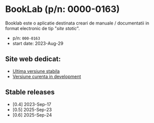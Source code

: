 # BookLab (p/n: 0000-0163)

Booklab este o aplicatie destinata creari de manuale / documentatii in format electronic de tip "_site static_".

* p/n: `000-0163`
* start date: 2023-Aug-29



## Site web dedicat:
- [Ultima versiune stabila](http://booklab.renware.eu)
- [Versiune curenta in development](http://dev.renware.eu/booklab/)


## Stable releases

* [0.4] 2023-Sep-17
* [0.5] 2025-Sep-23
* [0.6] 2025-Sep-24



